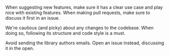 When suggesting new features, make sure it has a clear use case and play nice with existing features. When making pull requests, make sure to discuss it first in an issue.

We're cautious (and picky) about any changes to the codebase. When doing so, following its structure and code style is a must.

Avoid sending the library authors emails. Open an issue instead, discussing it in the open.